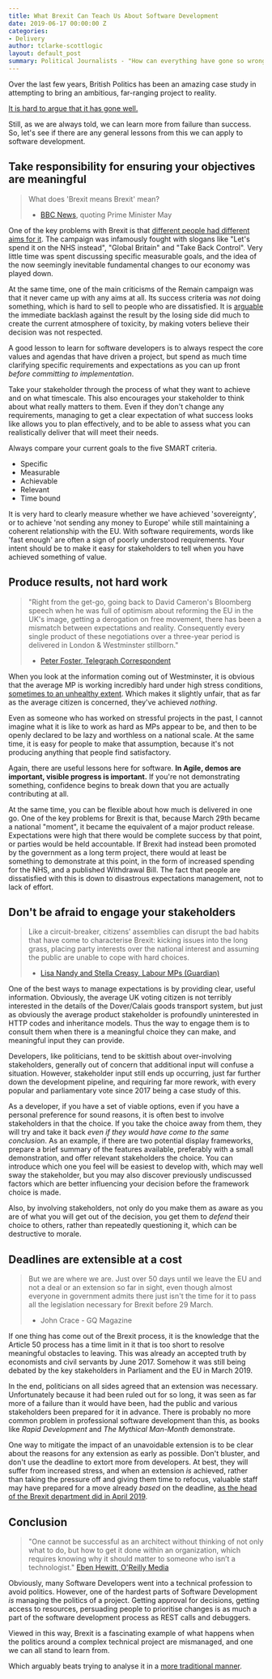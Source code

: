 ```yaml
---
title: What Brexit Can Teach Us About Software Development
date: 2019-06-17 00:00:00 Z
categories:
- Delivery
author: tclarke-scottlogic
layout: default_post
summary: Political Journalists - "How can everything have gone so wrong, it must be betrayal." Software Engineers - "Oh yes, this all seems very familiar, I see what you did there, ayup."
---
```


Over the last few years, British Politics has been an amazing case study in attempting to bring an ambitious, far-ranging project to reality.

[It is hard to argue that it has gone well.](https://ukandeu.ac.uk/wp-content/uploads/2019/06/The-Brexit-Scorecard.pdf)

Still, as we are always told, we can learn more from failure than success. So, let's see if there are any general lessons from this we can apply to software development.

## Take responsibility for ensuring your objectives are meaningful

> What does 'Brexit means Brexit' mean?
>
> - [BBC News](https://www.bbc.co.uk/news/uk-politics-36782922), quoting Prime Minister May

One of the key problems with Brexit is that [different people had different aims for it](https://www.theguardian.com/commentisfree/2017/aug/05/new-political-party-leave-voters-right). The campaign was infamously fought with slogans like "Let's spend it on the NHS instead", "Global Britain" and "Take Back Control". Very little time was spent discussing specific measurable goals, and the idea of the now seemingly inevitable fundamental changes to our economy was played down.

At the same time, one of the main criticisms of the Remain campaign was that it never came up with any aims at all. Its success criteria was *not* doing something, which is hard to sell to people who are dissatisfied. It is [arguable](https://www.theguardian.com/commentisfree/2018/feb/26/have-nots-denigration-brexit-trump) the immediate backlash against the result by the losing side did much to create the current atmosphere of toxicity, by making voters believe their decision was not respected.

A good lesson to learn for software developers is to always respect the core values and agendas that have driven a project, but spend as much time clarifying specific requirements and expectations as you can up front *before committing to implementation*.

Take your stakeholder through the process of what they want to achieve and on what timescale. This also encourages your stakeholder to think about what really matters to them. Even if they don't change any requirements, managing to get a clear expectation of what success looks like allows you to plan effectively, and to be able to assess what you can realistically deliver that will meet their needs.

Always compare your current goals to the five SMART criteria.

* Specific
* Measurable
* Achievable
* Relevant
* Time bound

It is very hard to clearly measure whether we have achieved 'sovereignty', or to achieve 'not sending any money to Europe' while still maintaining a coherent relationship with the EU. With software requirements, words like 'fast enough' are often a sign of poorly understood requirements. Your intent should be to make it easy for stakeholders to tell when you have achieved something of value.

## Produce results, not hard work

> "Right from the get-go, going back to David Cameron's Bloomberg speech when he was full of optimism about reforming the EU in the UK's image, getting a derogation on free movement, there has been a mismatch between expectations and reality. Consequently every single product of these negotiations over a three-year period is delivered in London & Westminster stillborn."
>
>  - [Peter Foster, Telegraph Correspondent](https://twitter.com/pmdfoster/status/1131105950834855936)

When you look at the information coming out of Westminster, it is obvious that the average MP is working incredibly hard under high stress conditions, [sometimes to an unhealthy extent](https://www.standard.co.uk/news/londoners-diary/the-londoner-rosena-allinkhan-says-brexit-tension-puts-mps-sanity-at-risk-a4112096.html). Which makes it slightly unfair, that as far as the average citizen is concerned, they've achieved *nothing*.

Even as someone who has worked on stressful projects in the past, I cannot imagine what it is like to work as hard as MPs appear to be, and then to be openly declared to be lazy and worthless on a national scale. At the same time, it is easy for people to make that assumption, because it's not producing anything that people find satisfactory.

Again, there are useful lessons here for software. **In Agile, demos are important, visible progress is important.** If you're not demonstrating something, confidence begins to break down that you are actually contributing at all.

At the same time, you can be flexible about how much is delivered in one go. One of the key problems for Brexit is that, because March 29th became a national "moment", it became the equivalent of a major product release. Expectations were high that there would be complete success by that point, or parties would be held accountable. If Brexit had instead been promoted by the government as a long term project, there would at least be something to demonstrate at this point, in the form of increased spending for the NHS, and a published Withdrawal Bill. The fact that people are dissatisfied with this is down to disastrous expectations management, not to lack of effort.

## Don't be afraid to engage your stakeholders

>Like a circuit-breaker, citizens’ assemblies can disrupt the bad habits that have come to characterise Brexit: kicking issues into the long grass, placing party interests over the national interest and assuming the public are unable to cope with hard choices.
>
> - [Lisa Nandy and Stella Creasy, Labour MPs (Guardian)](https://www.theguardian.com/commentisfree/2019/jan/16/mps-brexit-citizens-assembly-lisa-nandy-stella-creasy)

One of the best ways to manage expectations is by providing clear, useful information. Obviously, the average UK voting citizen is not terribly interested in the details of the Dover/Calais goods transport system, but just as obviously the average product stakeholder is profoundly uninterested in HTTP codes and inheritance models. Thus the way to engage them is to consult them when there is a meaningful choice they can make, and meaningful input they can provide.

Developers, like politicians, tend to be skittish about over-involving stakeholders, generally out of concern that additional input will confuse a situation. However, stakeholder input still ends up occurring, just far further down the development pipeline, and requiring far more rework, with every popular and parliamentary vote since 2017 being a case study of this.

As a developer, if you have a set of viable options, even if you have a personal preference for sound reasons, it is often best to involve stakeholders in that the choice. If you take the choice away from them, they will try and take it back *even if they would have come to the same conclusion*. As an example, if there are two potential display frameworks, prepare a brief summary of the features available, preferably with a small demonstration, and offer relevant stakeholders the choice. You can introduce which one you feel will be easiest to develop with, which may well sway the stakeholder, but you may also discover previously undiscussed factors which are better influencing your decision before the framework choice is made.

Also, by involving stakeholders, not only do you make them as aware as you are of what you will get out of the decision, you get them to *defend* their choice to others, rather than repeatedly questioning it, which can be destructive to morale.

## Deadlines are extensible at a cost

> But we are where we are. Just over 50 days until we leave the EU and not a deal or an extension so far in sight, even though almost everyone in government admits there just isn't the time for it to pass all the legislation necessary for Brexit before 29 March.
> 
> - John Crace - GQ Magazine

If one thing has come out of the Brexit process, it is the knowledge that the Article 50 process has a time limit in it that is too short to resolve meaningful obstacles to leaving. This was already an accepted truth by economists and civil servants by June 2017. Somehow it was still being debated by the key stakeholders in Parliament and the EU in March 2019.

In the end, politicians on all sides agreed that an extension was necessary. Unfortunately because it had been ruled out for so long, it was seen as far more of a failure than it would have been, had the public and various stakeholders been prepared for it in advance. There is probably no more common problem in professional software development than this, as books like *Rapid Development* and *The Mythical Man-Month* demonstrate.

One way to mitigate the impact of an unavoidable extension is to be clear about the reasons for any extension as early as possible. Don't bluster, and don't use the deadline to extort more from developers. At best, they will suffer from increased stress, and when an extension *is* achieved, rather than taking the pressure off and giving them time to refocus, valuable staff may have prepared for a move already *based* on the deadline, [as the head of the Brexit department did in April 2019](https://www.instituteforgovernment.org.uk/blog/uk-will-probably-never-be-ready-no-deal-it-was-march).

## Conclusion

>"One cannot be successful as an architect without thinking of not only what to do, but how to get it done within an organization, which requires knowing why it should matter to someone who isn’t a technologist."
> [Eben Hewitt, O'Reilly Media](https://www.oreilly.com/ideas/how-architecture-evolves-into-strategy)

Obviously, many Software Developers went into a technical profession to avoid politics. However, one of the hardest parts of Software Development *is* managing the politics of a project. Getting approval for decisions, getting access to resources, persuading people to prioritise changes is as much a part of the software development process as REST calls and debuggers.

Viewed in this way, Brexit is a fascinating example of what happens when the politics around a complex technical project are mismanaged, and one we can all stand to learn from.

Which arguably beats trying to analyse it in a [more traditional manner](https://www.thetimes.co.uk/edition/comment/let-me-tell-you-which-people-in-politics-i-can-t-stand-everyone-cwvvxczmk).